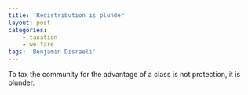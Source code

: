 ```yaml
---
title: 'Redistribution is plunder'
layout: post
categories:
    - taxation
    - welfare
tags: 'Benjamin Disraeli'
---
```


To tax the community for the advantage of a class is not protection, it is plunder.